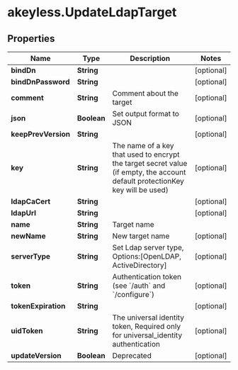# akeyless.UpdateLdapTarget

## Properties

Name | Type | Description | Notes
------------ | ------------- | ------------- | -------------
**bindDn** | **String** |  | [optional] 
**bindDnPassword** | **String** |  | [optional] 
**comment** | **String** | Comment about the target | [optional] 
**json** | **Boolean** | Set output format to JSON | [optional] 
**keepPrevVersion** | **String** |  | [optional] 
**key** | **String** | The name of a key that used to encrypt the target secret value (if empty, the account default protectionKey key will be used) | [optional] 
**ldapCaCert** | **String** |  | [optional] 
**ldapUrl** | **String** |  | [optional] 
**name** | **String** | Target name | 
**newName** | **String** | New target name | [optional] 
**serverType** | **String** | Set Ldap server type, Options:[OpenLDAP, ActiveDirectory] | [optional] 
**token** | **String** | Authentication token (see &#x60;/auth&#x60; and &#x60;/configure&#x60;) | [optional] 
**tokenExpiration** | **String** |  | [optional] 
**uidToken** | **String** | The universal identity token, Required only for universal_identity authentication | [optional] 
**updateVersion** | **Boolean** | Deprecated | [optional] 


